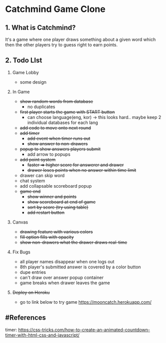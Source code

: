 # Catchmind Game Clone
## 1. What is Catchmind?
It's a game where one player draws something about a given word which then the other players try to guess right to earn points.

## 2. Todo LIst
1. Game Lobby
    - some design

2. In Game
    - ~~show random words from database~~
	  - no duplicates
    - ~~first player starts the game with START button~~
	  - can choose language(eng, kor) -> this looks hard.. maybe keep 2 individual databases for each lang
	- ~~add code to move onto next round~~
    - ~~add timer~~
	  - ~~add event when timer runs out~~
	  - ~~show answer to non-drawers~~
	- ~~popup to show answers players submit~~
	  - add arrow to popups
    - ~~add point system~~
	  - ~~faster => higher score for answerer and drawer~~
	  - ~~drawer loses points when no answer within time limit~~
	- drawer can skip word
	- chat system
	- add collapsable scoreboard popup
	- ~~game end~~
	  - ~~show winner and points~~
	  - ~~show scoreboard at end of game~~
	  - ~~sort by score (try using table)~~
	  - ~~add restart button~~

3. Canvas
    - ~~drawing feature with various colors~~
    - ~~fill option fills with opacity~~
    - ~~show non-drawers what the drawer draws real-time~~
 
4. Fix Bugs
    - all player names disappear when one logs out 
	- 8th player's submitted answer is covered by a color button
	- dupe entries
	- can't draw over answer popup container
	- game breaks when drawer leaves the game
	
5. ~~Deploy on Heroku~~
    - go to link below to try game https://mooncatch.herokuapp.com/
## #References
timer: https://css-tricks.com/how-to-create-an-animated-countdown-timer-with-html-css-and-javascript/